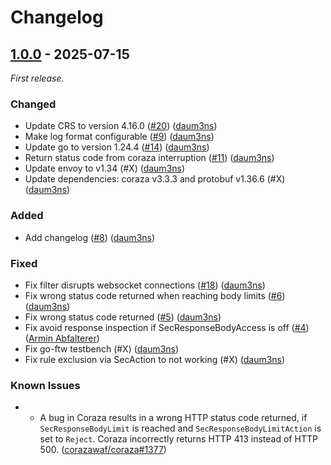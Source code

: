# Changelog

## [1.0.0] - 2025-07-15

_First release._

### Changed
- Update CRS to version 4.16.0 ([#20](https://github.com/united-security-providers/coraza-envoy-go-filter/issues/20)) ([daum3ns](https://github.com/daum3ns))
- Make log format configurable ([#9](https://github.com/united-security-providers/coraza-envoy-go-filter/issues/9)) ([daum3ns](https://github.com/daum3ns))
- Update go to version 1.24.4 ([#14](https://github.com/united-security-providers/coraza-envoy-go-filter/pull/14)) ([daum3ns](https://github.com/daum3ns))
- Return status code from coraza interruption ([#11](https://github.com/united-security-providers/coraza-envoy-go-filter/issues/11)) ([daum3ns](https://github.com/daum3ns))
- Update envoy to v1.34 (#X) ([daum3ns](https://github.com/daum3ns))
- Update dependencies: coraza v3.3.3 and protobuf v1.36.6 (#X) ([daum3ns](https://github.com/daum3ns))


### Added
- Add changelog ([#8](https://github.com/united-security-providers/coraza-envoy-go-filter/issues/8)) ([daum3ns](https://github.com/daum3ns))

### Fixed
- Fix filter disrupts websocket connections ([#18](https://github.com/united-security-providers/coraza-envoy-go-filter/issues/18)) ([daum3ns](https://github.com/daum3ns))
- Fix wrong status code returned when reaching body limits ([#6](https://github.com/united-security-providers/coraza-envoy-go-filter/issues/6)) ([daum3ns](https://github.com/daum3ns))
- Fix wrong status code returned ([#5](https://github.com/united-security-providers/coraza-envoy-go-filter/pull/5)) ([daum3ns](https://github.com/daum3ns)) 
- Fix avoid response inspection if SecResponseBodyAccess is off ([#4](https://github.com/united-security-providers/coraza-envoy-go-filter/pull/4/)) ([Armin Abfalterer](https://github.com/arminabf))
- Fix go-ftw testbench (#X) ([daum3ns](https://github.com/daum3ns))
- Fix rule exclusion via SecAction to not working (#X) ([daum3ns](https://github.com/daum3ns))

### Known Issues
- - A bug in Coraza results in a wrong HTTP status code returned, if `SecResponseBodyLimit` is reached and `SecResponseBodyLimitAction` is set to `Reject`. Coraza incorrectly returns HTTP 413 instead of HTTP 500. ([corazawaf/coraza#1377](https://github.com/corazawaf/coraza/issues/1377))

[1.0.0]: https://github.com/united-security-providers/coraza-envoy-go-filter/tags/v1.0.0 
